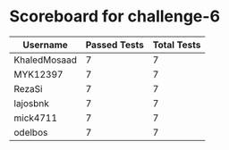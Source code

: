 # Scoreboard for challenge-6
| Username   | Passed Tests | Total Tests |
|------------|--------------|-------------|
| KhaledMosaad | 7 | 7 |
| MYK12397 | 7 | 7 |
| RezaSi | 7 | 7 |
| lajosbnk | 7 | 7 |
| mick4711 | 7 | 7 |
| odelbos | 7 | 7 |
